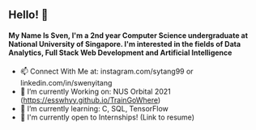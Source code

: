 ## Hello! 👋

#### My Name Is Sven, I'm a 2nd year Computer Science undergraduate at National University of Singapore. I'm interested in the fields of Data Analytics, Full Stack Web Development and Artificial Intelligence
<!--
**EssWhyy/EssWhyy** is a ✨ _special_ ✨ repository because its `README.md` (this file) appears on your GitHub profile. -->

- 📫 Connect With Me at: instagram.com/sytang99 or linkedin.com/in/swenyitang
- 🔭 I’m currently Working on: NUS Orbital 2021 (https://esswhyy.github.io/TrainGoWhere)
- 🌱 I’m currently learning: C, SQL, TensorFlow
- 💬 I'm currently open to Internships! (Link to resume)
